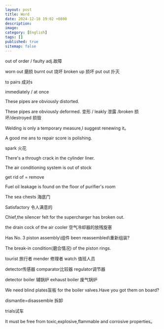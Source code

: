 ```yaml
---
layout: post
title: Word
date: 2024-12-18 19:02 +0800
description:
image:
category: [English]
tags: []
published: true
sitemap: false
---
```






out of order / faulty     adj.故障

worn out 磨损  burnt out 烧坏  broken up 损坏 put out 扑灭  

to pairs 成对s

immediately / at once

These pipes are obviously distorted.

These pipes are obviously deformed. 变形 / leakly 泄露 /broken 损坏/destroyed 损毁

Welding is only a temporary measure,I suggest renewing it。

A good me	ans to repair score is polishing.

spark 火花

There's a through crack in the cylinder liner.

The air conditioning system is out of stock

get rid of = remove

Fuel oil leakage is found on the floor of purifier's room	

The sea chests 海底门

Satisfactory 令人满意的

Chief,the silencer felt for the supercharger has broken out.

the drain cock of the air cooler 空气冷却器的放残旋塞

Has No. 3 piston assembly\组件 been reassembled\重新组装? 

The break-in condition(磨合情况) of the piston rings.

tourist 旅行者 mender 修理者 watch 值班人员

detector传感器 comparator比较器 regulator调节器

detector boiler 辅锅炉  exhaust boiler 废气锅炉

We need blind plates盲板  for the boiler valves.Have you got them on board?

dismantle=disassemble 拆卸

trials试车

It must be free from toxic,explosive,flammable and corrosive properties。
